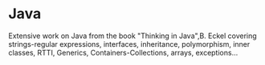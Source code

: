 # Java
Extensive work on Java from the book "Thinking in Java",B. Eckel covering strings-regular expressions, interfaces, inheritance, polymorphism, 
inner classes, RTTI, Generics, Containers-Collections, arrays, exceptions... 
